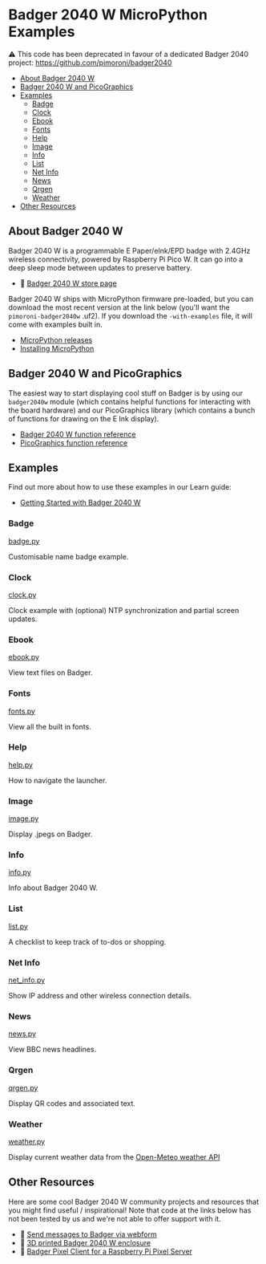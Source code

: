 # Badger 2040 W MicroPython Examples <!-- omit in toc -->

:warning: This code has been deprecated in favour of a dedicated Badger 2040 project: https://github.com/pimoroni/badger2040
 
- [About Badger 2040 W](#about-badger-2040-w)
- [Badger 2040 W and PicoGraphics](#badger-2040-w-and-picographics)
- [Examples](#examples)
  - [Badge](#badge)
  - [Clock](#clock)
  - [Ebook](#ebook)
  - [Fonts](#fonts)
  - [Help](#help)
  - [Image](#image)
  - [Info](#info)
  - [List](#list)
  - [Net Info](#net-info)
  - [News](#news)
  - [Qrgen](#qrgen)
  - [Weather](#weather)
- [Other Resources](#other-resources)


## About Badger 2040 W

Badger 2040 W is a programmable E Paper/eInk/EPD badge with 2.4GHz wireless connectivity, powered by Raspberry Pi Pico W. It can go into a deep sleep mode between updates to preserve battery.

- :link: [Badger 2040 W store page](https://shop.pimoroni.com/products/badger-2040-w)

Badger 2040 W ships with MicroPython firmware pre-loaded, but you can download the most recent version at the link below (you'll want the  `pimoroni-badger2040w` .uf2). If you download the `-with-examples` file, it will come with examples built in.

- [MicroPython releases](https://github.com/pimoroni/pimoroni-pico/releases)
- [Installing MicroPython](../../../setting-up-micropython.md)

## Badger 2040 W and PicoGraphics

The easiest way to start displaying cool stuff on Badger is by using our `badger2040w` module (which contains helpful functions for interacting with the board hardware) and our PicoGraphics library (which contains a bunch of functions for drawing on the E Ink display).

- [Badger 2040 W function reference](../../modules/badger2040w/README.md)
- [PicoGraphics function reference](../../modules/picographics/README.md)

## Examples

Find out more about how to use these examples in our Learn guide:

- [Getting Started with Badger 2040 W](https://learn.pimoroni.com/article/getting-started-with-badger-2040-w)

### Badge
[badge.py](examples/badge.py)

Customisable name badge example.

### Clock
[clock.py](examples/clock.py)

Clock example with (optional) NTP synchronization and partial screen updates. 

### Ebook
[ebook.py](examples/ebook.py)

View text files on Badger.

### Fonts
[fonts.py](examples/fonts.py)

View all the built in fonts.

### Help
[help.py](examples/help.py)

How to navigate the launcher.

### Image
[image.py](examples/image.py)

Display .jpegs on Badger.

### Info
[info.py](examples/info.py)

Info about Badger 2040 W.

### List
[list.py](examples/list.py)

A checklist to keep track of to-dos or shopping.

### Net Info
[net_info.py](examples/net_info.py)

Show IP address and other wireless connection details.

### News
[news.py](examples/news.py)

View BBC news headlines.

### Qrgen
[qrgen.py](examples/qrgen.py)

Display QR codes and associated text.

### Weather
[weather.py](examples/weather.py)

Display current weather data from the [Open-Meteo weather API](https://open-meteo.com/)

## Other Resources

Here are some cool Badger 2040 W community projects and resources that you might find useful / inspirational! Note that code at the links below has not been tested by us and we're not able to offer support with it.

- :link: [Send messages to Badger via webform](https://github.com/techcree/Badger2040W/tree/main/webform)
- :link: [3D printed Badger 2040 W enclosure](https://kaenner.de/badger2040w)
- :link: [Badger Pixel Client for a Raspberry Pi Pixel Server](https://github.com/penguintutor/badger-pixel-client)